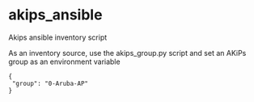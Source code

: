 # akips_ansible
Akips ansible inventory script

As an inventory source, use the akips_group.py script and set an AKiPs group as an environment variable
```
{
 "group": "0-Aruba-AP"
}
```

